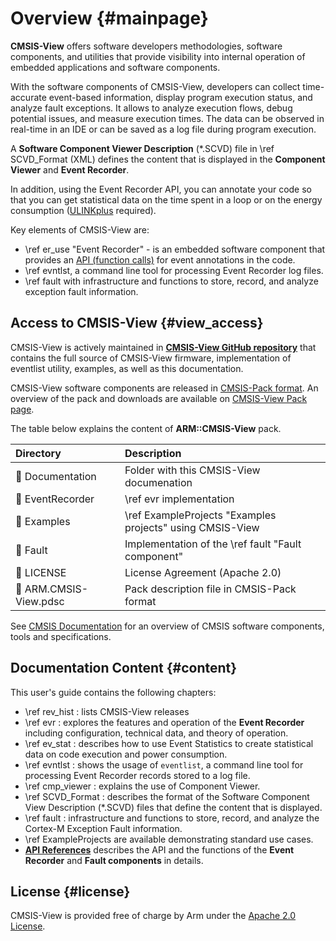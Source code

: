 ﻿# Overview {#mainpage}

**CMSIS-View** offers software developers methodologies, software components, and utilities that provide visibility into internal operation of embedded applications and software components.

With the software components of CMSIS-View, developers can collect time-accurate event-based information, display program execution status, and analyze fault exceptions. It allows to analyze execution flows, debug potential issues, and measure execution times. The data can be observed in real-time in an IDE or can be saved as a log file during program execution. 

A **Software Component Viewer Description** (*.SCVD) file in \ref SCVD_Format (XML) defines the content that is displayed in the **Component Viewer** and **Event Recorder**.

In addition, using the Event Recorder API, you can annotate your code so that you can get statistical data on the time spent in a loop or on the energy consumption ([ULINKplus](https://developer.arm.com/Tools%20and%20Software/ULINKplus) required).

Key elements of CMSIS-View are:

 - \ref er_use "Event Recorder" - is an embedded software component that provides an [API (function calls)](modules.html) for event annotations in the code.
 - \ref evntlst, a command line tool for processing Event Recorder log files.
 - \ref fault with infrastructure and functions to store, record, and analyze exception fault information.

## Access to CMSIS-View {#view_access}

CMSIS-View is actively maintained in [**CMSIS-View GitHub repository**](https://github.com/ARM-software/CMSIS-View) that contains the full source of CMSIS-View firmware, implementation of eventlist utility, examples, as well as this documentation.

CMSIS-View software components are released in [CMSIS-Pack format](https://open-cmsis-pack.github.io/Open-CMSIS-Pack-Spec/main/html/index.html). An overview of the pack and downloads are available on [CMSIS-View Pack page](https://www.keil.arm.com/packs/cmsis-view-arm/versions/).

The table below explains the content of **ARM::CMSIS-View** pack.

Directory                             | Description
:-------------------------------------|:------------------------------------------------------
📂 Documentation                      | Folder with this CMSIS-View documenation
📂 EventRecorder                      | \ref evr implementation
📂 Examples                           | \ref ExampleProjects "Examples projects" using CMSIS-View
📂 Fault                              | Implementation of the \ref fault "Fault component"
📄 LICENSE                            | License Agreement (Apache 2.0)
📄 ARM.CMSIS-View.pdsc                | Pack description file in CMSIS-Pack format

See [CMSIS Documentation](https://arm-software.github.io/CMSIS_6/) for an overview of CMSIS software components, tools and specifications.

## Documentation Content {#content}

This user's guide contains the following chapters:

 - \ref rev_hist : lists CMSIS-View releases
 - \ref evr : explores the features and operation of the **Event Recorder** including configuration, technical data, and theory of operation.
 - \ref ev_stat : describes how to use Event Statistics to create statistical data on code execution and power consumption.
 - \ref evntlst : shows the usage of `eventlist`, a command line tool for processing Event Recorder records stored to a log file.
 - \ref cmp_viewer : explains the use of Component Viewer.
 - \ref SCVD_Format : describes the format of the Software Component View Description (*.SCVD) files that define the content that is displayed.
 - \ref fault : infrastructure and functions to store, record, and analyze the Cortex-M Exception Fault information.
 - \ref ExampleProjects are available demonstrating standard use cases.
 - [**API References**](modules.html) describes the API and the functions of the **Event Recorder** and **Fault components** in details.

## License {#license}

CMSIS-View is provided free of charge by Arm under the [Apache 2.0 License](https://raw.githubusercontent.com/ARM-software/CMSIS-View/main/LICENSE).
